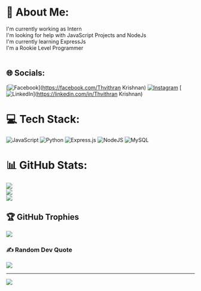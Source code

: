 # 💫 About Me:
I'm  currently working as Intern<br>I'm looking for help with JavaScript Projects and NodeJs<br>I'm currently learning ExpressJs<br>I'm a Rookie Level Programmer<br><br>


## 🌐 Socials:
[![Facebook](https://img.shields.io/badge/Facebook-%231877F2.svg?logo=Facebook&logoColor=white)](https://facebook.com/Thvithran Krishnan) [![Instagram](https://img.shields.io/badge/Instagram-%23E4405F.svg?logo=Instagram&logoColor=white)](https://instagram.com/thvithran_) [![LinkedIn](https://img.shields.io/badge/LinkedIn-%230077B5.svg?logo=linkedin&logoColor=white)](https://linkedin.com/in/Thvithran Krishnan) 

# 💻 Tech Stack:
![JavaScript](https://img.shields.io/badge/javascript-%23323330.svg?style=for-the-badge&logo=javascript&logoColor=%23F7DF1E) ![Python](https://img.shields.io/badge/python-3670A0?style=for-the-badge&logo=python&logoColor=ffdd54) ![Express.js](https://img.shields.io/badge/express.js-%23404d59.svg?style=for-the-badge&logo=express&logoColor=%2361DAFB) ![NodeJS](https://img.shields.io/badge/node.js-6DA55F?style=for-the-badge&logo=node.js&logoColor=white) ![MySQL](https://img.shields.io/badge/mysql-%2300f.svg?style=for-the-badge&logo=mysql&logoColor=white)
# 📊 GitHub Stats:
![](https://github-readme-stats.vercel.app/api?username=thvithran&theme=dark&hide_border=false&include_all_commits=true&count_private=true)<br/>
![](https://github-readme-streak-stats.herokuapp.com/?user=thvithran&theme=dark&hide_border=false)<br/>
![](https://github-readme-stats.vercel.app/api/top-langs/?username=thvithran&theme=dark&hide_border=false&include_all_commits=true&count_private=true&layout=compact)

## 🏆 GitHub Trophies
![](https://github-profile-trophy.vercel.app/?username=thvithran&theme=monokai&no-frame=false&no-bg=false&margin-w=4)

### ✍️ Random Dev Quote
![](https://quotes-github-readme.vercel.app/api?type=horizontal&theme=radical)

---
[![](https://visitcount.itsvg.in/api?id=thvithran&icon=0&color=5)](https://visitcount.itsvg.in)

<!-- Proudly created with GPRM ( https://gprm.itsvg.in ) -->
